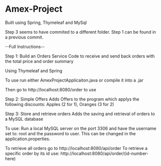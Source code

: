 # Amex-Project

Built using Spring, Thymeleaf and MySql

Step 3 seems to have commited to a different folder. Step 1 can be found in a previous commit.

--Full Instructions--


Step 1: Build an Orders Service
Code to receive and send back orders with the total price and order summary

Using Thymeleaf and Spring

To use run either AmexProjectApplicaiton.java or compile it into a .jar

Then go to http://localhost:8080/order to use


Step 2: Simple Offers
Adds Offers to the program which applys the following discounts: Apples (2 for 1), Oranges (3 for 2)


Step 3: Store and retrieve orders
Adds the saving and retrieval of orders to a MySQL database

To use: Run a local MySQL server on the port 3306 and have the username set to: root  and the password to user.
This can be changed in the application.properties.

To retrieve all orders go to http://localhost:8080/api/order
To retrieve a specific order by its id use: http://localhost:8080/api/order/(id-number-here)
